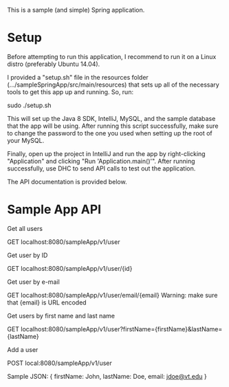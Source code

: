 This is a sample (and simple) Spring application.

Setup
================
Before attempting to run this application, I recommend to run it on a Linux distro (preferably Ubuntu 14.04).

I provided a "setup.sh" file in the resources folder (.../sampleSpringApp/src/main/resources) that sets up all of the
necessary tools to get this app up and running. So, run:

sudo ./setup.sh

This will set up the Java 8 SDK, IntelliJ, MySQL, and the sample database that the app will be using. After running this
script successfully, make sure to change the password to the one you used when setting up the root of your MySQL.

Finally, open up the project in IntelliJ and run the app by right-clicking "Application" and clicking
"Run 'Application.main()'". After running successfully, use DHC to send API calls to test out the application.

The API documentation is provided below.

Sample App API
===============
Get all users

GET localhost:8080/sampleApp/v1/user


Get user by ID

GET localhost:8080/sampleApp/v1/user/{id}


Get user by e-mail

GET localhost:8080/sampleApp/v1/user/email/{email}
Warning: make sure that {email} is URL encoded

Get users by first name and last name

GET localhost:8080/sampleApp/v1/user?firstName={firstName}&lastName={lastName}

Add a user

POST local:8080/sampleApp/v1/user

Sample JSON:
{
    firstName: John,
    lastName: Doe,
    email: jdoe@vt.edu
}